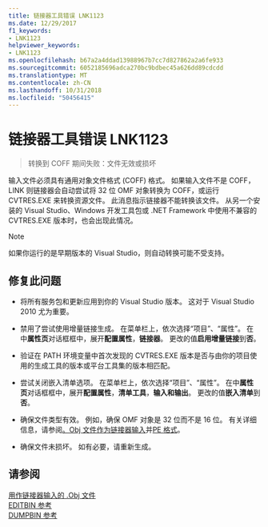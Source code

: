 ```yaml
---
title: 链接器工具错误 LNK1123
ms.date: 12/29/2017
f1_keywords:
- LNK1123
helpviewer_keywords:
- LNK1123
ms.openlocfilehash: b67a2a4ddad13988967b7cc7d827862a2a6fe933
ms.sourcegitcommit: 6052185696adca270bc9bdbec45a626dd89cdcdd
ms.translationtype: MT
ms.contentlocale: zh-CN
ms.lasthandoff: 10/31/2018
ms.locfileid: "50456415"
---
```

# <a name="linker-tools-error-lnk1123"></a>链接器工具错误 LNK1123

> 转换到 COFF 期间失败：文件无效或损坏

输入文件必须具有通用对象文件格式 (COFF) 格式。 如果输入文件不是 COFF，LINK 则链接器会自动尝试将 32 位 OMF 对象转换为 COFF，或运行 CVTRES.EXE 来转换资源文件。 此消息指示链接器不能转换该文件。 从另一个安装的 Visual Studio、Windows 开发工具包或 .NET Framework 中使用不兼容的 CVTRES.EXE 版本时，也会出现此情况。

> [!NOTE]
> 如果你运行的是早期版本的 Visual Studio，则自动转换可能不受支持。

## <a name="to-fix-the-problem"></a>修复此问题

- 将所有服务包和更新应用到你的 Visual Studio 版本。 这对于 Visual Studio 2010 尤为重要。

- 禁用了尝试使用增量链接生成。 在菜单栏上，依次选择“项目”、“属性”。 在中**属性页**对话框框中，展开**配置属性**，**链接器**。 更改的值**启用增量链接**到**否**。

- 验证在 PATH 环境变量中首次发现的 CVTRES.EXE 版本是否与由你的项目使用的生成工具的版本或平台工具集的版本相匹配。

- 尝试关闭嵌入清单选项。 在菜单栏上，依次选择“项目”、“属性”。 在中**属性页**对话框框中，展开**配置属性**，**清单工具**，**输入和输出**。 更改的值**嵌入清单**到**否**。

- 确保文件类型有效。 例如，确保 OMF 对象是 32 位而不是 16 位。 有关详细信息，请参阅[。Obj 文件作为链接器输入](../../build/reference/dot-obj-files-as-linker-input.md)并[PE 格式](/windows/desktop/Debug/pe-format)。

- 确保文件未损坏。 如有必要，请重新生成。

## <a name="see-also"></a>请参阅

[用作链接器输入的 .Obj 文件](../../build/reference/dot-obj-files-as-linker-input.md)<br/>
[EDITBIN 参考](../../build/reference/editbin-reference.md)<br/>
[DUMPBIN 参考](../../build/reference/dumpbin-reference.md)
